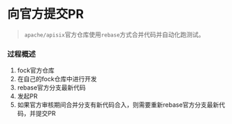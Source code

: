 # 向官方提交PR

> `apache/apisix`官方仓库使用`rebase`方式合并代码并自动化跑测试。

### 过程概述
1. fock官方仓库
2. 在自己的fock仓库中进行开发
3. rebase官方分支最新代码
4. 发起PR
5. 如果官方审核期间合并分支有新代码合入，则需要重新rebase官方分支最新代码，并提交PR
